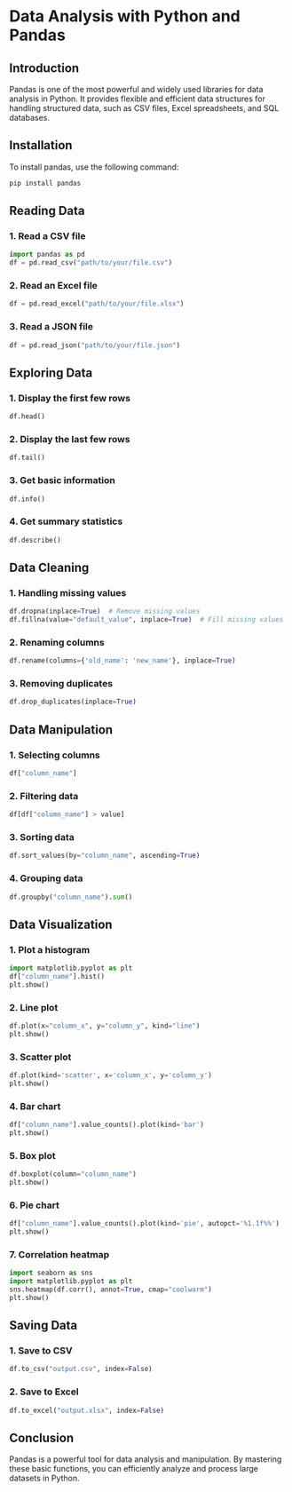 # Data Analysis with Python and Pandas

## Introduction
Pandas is one of the most powerful and widely used libraries for data analysis in Python. It provides flexible and efficient data structures for handling structured data, such as CSV files, Excel spreadsheets, and SQL databases.

## Installation
To install pandas, use the following command:
```python
pip install pandas
```

## Reading Data
### 1. Read a CSV file
```python
import pandas as pd
df = pd.read_csv("path/to/your/file.csv")
```

### 2. Read an Excel file
```python
df = pd.read_excel("path/to/your/file.xlsx")
```

### 3. Read a JSON file
```python
df = pd.read_json("path/to/your/file.json")
```

## Exploring Data
### 1. Display the first few rows
```python
df.head()
```

### 2. Display the last few rows
```python
df.tail()
```

### 3. Get basic information
```python
df.info()
```

### 4. Get summary statistics
```python
df.describe()
```

## Data Cleaning
### 1. Handling missing values
```python
df.dropna(inplace=True)  # Remove missing values
df.fillna(value="default_value", inplace=True)  # Fill missing values
```

### 2. Renaming columns
```python
df.rename(columns={'old_name': 'new_name'}, inplace=True)
```

### 3. Removing duplicates
```python
df.drop_duplicates(inplace=True)
```

## Data Manipulation
### 1. Selecting columns
```python
df["column_name"]
```

### 2. Filtering data
```python
df[df["column_name"] > value]
```

### 3. Sorting data
```python
df.sort_values(by="column_name", ascending=True)
```

### 4. Grouping data
```python
df.groupby("column_name").sum()
```

## Data Visualization
### 1. Plot a histogram
```python
import matplotlib.pyplot as plt
df["column_name"].hist()
plt.show()
```

### 2. Line plot
```python
df.plot(x="column_x", y="column_y", kind="line")
plt.show()
```

### 3. Scatter plot
```python
df.plot(kind='scatter', x='column_x', y='column_y')
plt.show()
```

### 4. Bar chart
```python
df["column_name"].value_counts().plot(kind='bar')
plt.show()
```

### 5. Box plot
```python
df.boxplot(column="column_name")
plt.show()
```

### 6. Pie chart
```python
df["column_name"].value_counts().plot(kind='pie', autopct='%1.1f%%')
plt.show()
```

### 7. Correlation heatmap
```python
import seaborn as sns
import matplotlib.pyplot as plt
sns.heatmap(df.corr(), annot=True, cmap="coolwarm")
plt.show()
```

## Saving Data
### 1. Save to CSV
```python
df.to_csv("output.csv", index=False)
```

### 2. Save to Excel
```python
df.to_excel("output.xlsx", index=False)
```

## Conclusion
Pandas is a powerful tool for data analysis and manipulation. By mastering these basic functions, you can efficiently analyze and process large datasets in Python.



